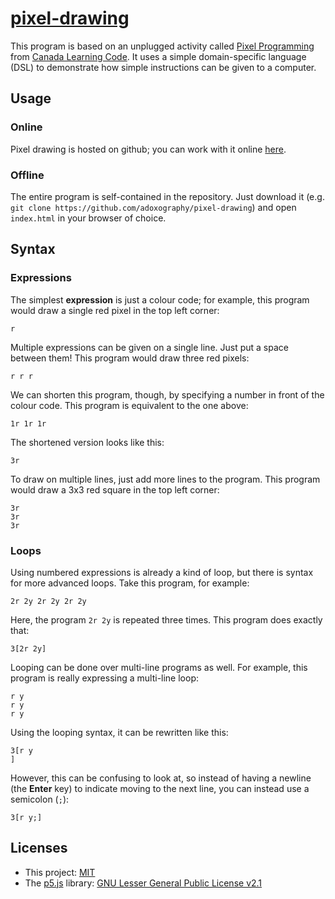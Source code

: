 # [pixel-drawing](https://adoxography.github.io/pixel-drawing/)

This program is based on an unplugged activity called [Pixel Programming](https://docs.google.com/document/d/1S__G3fasIgUhkeCkbC91TXHmhOF_MgwdKarz80bsvFE/edit?usp=sharing) from [Canada Learning Code](https://www.canadalearningcode.ca). It uses a simple domain-specific language (DSL) to demonstrate how simple instructions can be given to a computer.

## Usage

### Online
Pixel drawing is hosted on github; you can work with it online [here](https://adoxography.github.io/pixel-drawing).

### Offline
The entire program is self-contained in the repository. Just download it (e.g. `git clone https://github.com/adoxography/pixel-drawing`) and open `index.html` in your browser of choice.

## Syntax

### Expressions
The simplest **expression** is just a colour code; for example, this program would draw a single red pixel in the top left corner:

```
r
```

Multiple expressions can be given on a single line. Just put a space between them! This program would draw three red pixels:

```
r r r
```

We can shorten this program, though, by specifying a number in front of the colour code. This program is equivalent to the one above:

```
1r 1r 1r
```

The shortened version looks like this:

```
3r
```

To draw on multiple lines, just add more lines to the program. This program would draw a 3x3 red square in the top left corner:

```
3r
3r
3r
```

### Loops
Using numbered expressions is already a kind of loop, but there is syntax for more advanced loops. Take this program, for example:

```
2r 2y 2r 2y 2r 2y
```

Here, the program `2r 2y` is repeated three times. This program does exactly that:

```
3[2r 2y]
```

Looping can be done over multi-line programs as well. For example, this program is really expressing a multi-line loop:

```
r y
r y
r y
```

Using the looping syntax, it can be rewritten like this:

```
3[r y
]
```

However, this can be confusing to look at, so instead of having a newline (the **Enter** key) to indicate moving to the next line, you can instead use a semicolon (`;`):

```
3[r y;]
```

## Licenses
* This project: [MIT](https://github.com/adoxography/pixel-drawing/blob/master/LICENSE)
* The [p5.js](https://github.com/processing/p5.js) library: [GNU Lesser General Public License v2.1](https://github.com/processing/p5.js/blob/master/license.txt)
